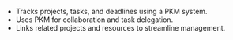 - Tracks projects, tasks, and deadlines using a PKM system.
- Uses PKM for collaboration and task delegation.
- Links related projects and resources to streamline management.